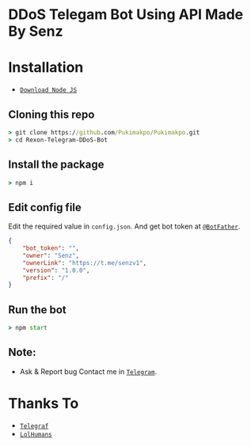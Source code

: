 # DDoS Telegam Bot Using API Made By Senz

# Installation
* [`Download Node JS`](https://nodejs.org/en/download/)


## Cloning this repo
```cmd
> git clone https://github.com/Pukimakpo/Pukimakpo.git
> cd Rexon-Telegram-DDoS-Bot
```

## Install the package
```cmd
> npm i
```

## Edit config file
Edit the required value in `config.json`. And get bot token at [`@BotFather`](http://t.me/BotFather).
```json
{
    "bot_token": "",
    "owner": "Senz",
    "ownerLink": "https://t.me/senzv1",
    "version": "1.0.0",
    "prefix": "/"
}
```

## Run the bot
```cmd
> npm start
```

## Note:
* Ask & Report bug Contact me in [`Telegram`](https://t.me/senzv1).

# Thanks To
* [`Telegraf`](https://github.com/telegraf/telegraf)
* [`LolHumans`](https://github.com/LoL-Human)

